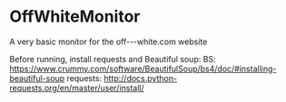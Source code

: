 # OffWhiteMonitor
A very basic monitor for the off---white.com website


Before running, install requests and Beautiful soup:
  BS: https://www.crummy.com/software/BeautifulSoup/bs4/doc/#installing-beautiful-soup
  requests: http://docs.python-requests.org/en/master/user/install/
